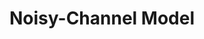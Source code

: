 ---
types: "word"

title: "Noisy-Channel Model"

categories: ['']

tags: ['Noisy', 'Channel', 'Model']

arabic: ['نموذج القناة الصاخبة']

publishers: ['خوارزميات الذكاء الاصطناعي في تحليل النص العربي']

types: "word"

slug: ""
---